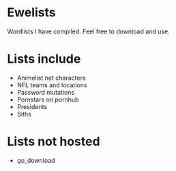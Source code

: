 # Ewelists
Wordlists I have compiled. Feel free to download and use.

# Lists include
* Animelist.net characters
* NFL teams and locations
* Password mutations
* Pornstars on pornhub
* Presidents
* Siths

# Lists not hosted
* go_download
